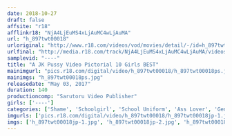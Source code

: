 ```yaml
---
date: 2018-10-27
draft: false
affsite: "r18"
afflinkr18: "NjA4LjEuMS4xLjAuMC4wLjAuMA"
url: "h_897twt00018"
urloriginal: "http://www.r18.com/videos/vod/movies/detail/-/id=h_897twt00018"
urlfinal: "http://media.r18.com/track/NjA4LjEuMS4xLjAuMC4wLjAuMA/videos/vod/movies/detail/-/id=h_897twt00018"
samplevid: "----"
title: "A JK Pussy Video Pictorial 10 Girls BEST"
mainimgurl: "pics.r18.com/digital/video/h_897twt00018/h_897twt00018ps.jpg"
mainimgs: "h_897twt00018ps.jpg"
releasedate: "May 03, 2017"
duration: 140
productioncomp: "Sarutoru Video Publisher"
girls: ['----']
categories: ['Shame', 'Schoolgirl', 'School Uniform', 'Ass Lover', 'Genital Close-Up', 'Masturbation', 'Compilation', 'Hi-Def']
imgurls: ['pics.r18.com/digital/video/h_897twt00018/h_897twt00018jp-1.jpg', 'pics.r18.com/digital/video/h_897twt00018/h_897twt00018jp-2.jpg', 'pics.r18.com/digital/video/h_897twt00018/h_897twt00018jp-3.jpg', 'pics.r18.com/digital/video/h_897twt00018/h_897twt00018jp-4.jpg', 'pics.r18.com/digital/video/h_897twt00018/h_897twt00018jp-5.jpg', 'pics.r18.com/digital/video/h_897twt00018/h_897twt00018jp-6.jpg', 'pics.r18.com/digital/video/h_897twt00018/h_897twt00018jp-7.jpg', 'pics.r18.com/digital/video/h_897twt00018/h_897twt00018jp-8.jpg', 'pics.r18.com/digital/video/h_897twt00018/h_897twt00018jp-9.jpg', 'pics.r18.com/digital/video/h_897twt00018/h_897twt00018jp-10.jpg', 'pics.r18.com/digital/video/h_897twt00018/h_897twt00018jp-11.jpg', 'pics.r18.com/digital/video/h_897twt00018/h_897twt00018jp-12.jpg', 'pics.r18.com/digital/video/h_897twt00018/h_897twt00018jp-13.jpg', 'pics.r18.com/digital/video/h_897twt00018/h_897twt00018jp-14.jpg', 'pics.r18.com/digital/video/h_897twt00018/h_897twt00018jp-15.jpg', 'pics.r18.com/digital/video/h_897twt00018/h_897twt00018jp-16.jpg', 'pics.r18.com/digital/video/h_897twt00018/h_897twt00018jp-17.jpg', 'pics.r18.com/digital/video/h_897twt00018/h_897twt00018jp-18.jpg', 'pics.r18.com/digital/video/h_897twt00018/h_897twt00018jp-19.jpg', 'pics.r18.com/digital/video/h_897twt00018/h_897twt00018jp-20.jpg']
imgs: ['h_897twt00018jp-1.jpg', 'h_897twt00018jp-2.jpg', 'h_897twt00018jp-3.jpg', 'h_897twt00018jp-4.jpg', 'h_897twt00018jp-5.jpg', 'h_897twt00018jp-6.jpg', 'h_897twt00018jp-7.jpg', 'h_897twt00018jp-8.jpg', 'h_897twt00018jp-9.jpg', 'h_897twt00018jp-10.jpg', 'h_897twt00018jp-11.jpg', 'h_897twt00018jp-12.jpg', 'h_897twt00018jp-13.jpg', 'h_897twt00018jp-14.jpg', 'h_897twt00018jp-15.jpg', 'h_897twt00018jp-16.jpg', 'h_897twt00018jp-17.jpg', 'h_897twt00018jp-18.jpg', 'h_897twt00018jp-19.jpg', 'h_897twt00018jp-20.jpg']
---
```

